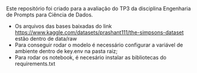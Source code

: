 Este repositório foi criado para a avaliação do TP3 da disciplina Engenharia de Prompts para Ciência de Dados. 

- Os arquivos das bases baixadas do link https://www.kaggle.com/datasets/prashant111/the-simpsons-dataset estão dentro de data/raw
- Para conseguir rodar o modelo é necessário configurar a variável de ambiente dentro de key.env na pasta raiz;
- Para rodar os notebook, é necesário instalar as bibliotecas do requirements.txt
